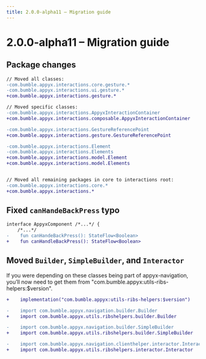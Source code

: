 ```yaml
---
title: 2.0.0-alpha11 – Migration guide
---
```


# 2.0.0-alpha11 – Migration guide

## Package changes

```diff
// Moved all classes:
-com.bumble.appyx.interactions.core.gesture.*
-com.bumble.appyx.interactions.ui.gesture.*
+com.bumble.appyx.interactions.gesture.*

// Moved specific classes:
-com.bumble.appyx.interactions.AppyxInteractionContainer
+com.bumble.appyx.interactions.composable.AppyxInteractionContainer

-com.bumble.appyx.interactions.GestureReferencePoint
+com.bumble.appyx.interactions.gesture.GestureReferencePoint

-com.bumble.appyx.interactions.Element
-com.bumble.appyx.interactions.Elements
+com.bumble.appyx.interactions.model.Element
+com.bumble.appyx.interactions.model.Elements


// Moved all remaining packages in core to interactions root:
-com.bumble.appyx.interactions.core.*
+com.bumble.appyx.interactions.*

```

## Fixed `canHandeBackPress` typo

```diff
interface AppyxComponent /*...*/ {
    /*...*/
-    fun canHandeBackPress(): StateFlow<Boolean>
+    fun canHandleBackPress(): StateFlow<Boolean>
```

## Moved `Builder`, `SimpleBuilder`, and `Interactor`

If you were depending on these classes being part of appyx-navigation, you’ll now need to get them from "com.bumble.appyx:utils-ribs-helpers:$version".

```diff
+    implementation("com.bumble.appyx:utils-ribs-helpers:$version")

-    import com.bumble.appyx.navigation.builder.Builder
+    import com.bumble.appyx.utils.ribshelpers.builder.Builder

-    import com.bumble.appyx.navigation.builder.SimpleBuilder
+    import com.bumble.appyx.utils.ribshelpers.builder.SimpleBuilder

-    import com.bumble.appyx.navigation.clienthelper.interactor.Interactor
+    import com.bumble.appyx.utils.ribshelpers.interactor.Interactor
```
